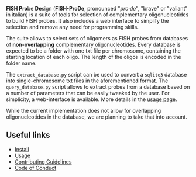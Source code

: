 **FISH Pro**be **De**sign (**FISH-ProDe**, pronounced "*pro‧de*", "brave" or "valiant" in italian) is a suite of tools for selection of complementary oligonucleotides to build FISH probes. It also includes a web interface to simplify the selection and remove any need for programming skills.

The suite allows to select sets of oligomers as FISH probes from databases of **non-overlapping** complementary oligonucleotides. Every database is expected to be a folder with one txt file per chromosome, containing the starting location of each oligo. The length of the oligos is encoded in the folder name.

The `extract_database.py` script can be used to convert a `sqlite3` database into single-chromosome txt files in the aforementioned format. The `query_database.py` script allows to extract probes from a database based on a number of parameters that can be easily tweaked by the user. For simplicity, a web-interface is available. More details in the [usage page]().

While the current implementation does not allow for overlapping oligonucleotides in the database, we are planning to take that into account.

## Useful links

* [Install](https://ggirelli.github.io/fish-prode/install)
* [Usage](https://ggirelli.github.io/fish-prode/usage)
* [Contributing Guidelines](https://ggirelli.github.io/fish-prode/contributing)
* [Code of Conduct](https://ggirelli.github.io/fish-prode/code_of_conduct)